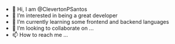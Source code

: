 - 👋 Hi, I am @ClevertonPSantos
- 👀 I’m interested in being a great developer
- 🌱 I’m currently learning some frontend and backend languages
- 💞️ I’m looking to collaborate on ...
- 📫 How to reach me ...

<!---
ClevertonPSantos/ClevertonPSantos is a ✨ special ✨ repository because its `README.md` (this file) appears on your GitHub profile.
You can click the Preview link to take a look at your changes.
--->
